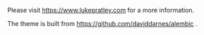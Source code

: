 Please visit https://www.lukepratley.com for a more information.

The theme is built from https://github.com/daviddarnes/alembic .
